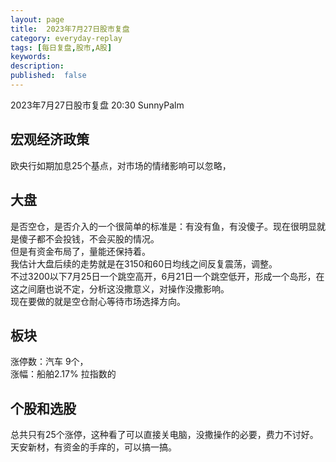 ```yaml
---
layout: page
title:  2023年7月27日股市复盘
category: everyday-replay
tags: [每日复盘,股市,A股]
keywords:
description:
published:  false
---
```



2023年7月27日股市复盘 20:30 SunnyPalm

## 宏观经济政策
欧央行如期加息25个基点，对市场的情绪影响可以忽略，
## 大盘
是否空仓，是否介入的一个很简单的标准是：有没有鱼，有没傻子。现在很明显就是傻子都不会投钱，不会买股的情况。  
但是有资金布局了，量能还保持着。  
我估计大盘后续的走势就是在3150和60日均线之间反复震荡，调整。  
不过3200以下7月25日一个跳空高开，6月21日一个跳空低开，形成一个岛形，在这之间磨也说不定，分析这没撒意义，对操作没撒影响。    
现在要做的就是空仓耐心等待市场选择方向。 
## 板块
涨停数：汽车 9个，  
涨幅：船舶2.17% 拉指数的
## 个股和选股
总共只有25个涨停，这种看了可以直接关电脑，没撒操作的必要，费力不讨好。  
天安新材，有资金的手痒的，可以搞一搞。  
